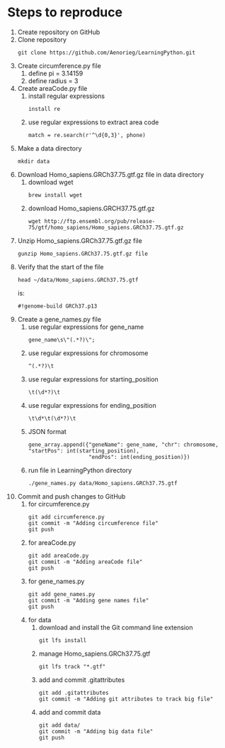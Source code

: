 # Steps to reproduce
1. Create repository on GitHub
2. Clone repository
    ```
    git clone https://github.com/Aenorieg/LearningPython.git
    ```
3. Create circumference.py file
    1. define pi = 3.14159
    1. define radius = 3
4. Create areaCode.py file
    1. install regular expressions
        ````
        install re
        ````
     1. use regular expressions to extract area code
        ````
        match = re.search(r'^\d{0,3}', phone)
        ````
5. Make a data directory 
    ````
    mkdir data
    ````
6. Download Homo_sapiens.GRCh37.75.gtf.gz file in data directory
    1. download wget
        ````
        brew install wget
        ````
    1. download Homo_sapiens.GRCH37.75.gtf.gz
        ````
        wget http://ftp.ensembl.org/pub/release-75/gtf/homo_sapiens/Homo_sapiens.GRCh37.75.gtf.gz
        ````
7. Unzip Homo_sapiens.GRCh37.75.gtf.gz file
    ````
    gunzip Homo_sapiens.GRCh37.75.gtf.gz file
    ````
8. Verify that the start of the file
    ````
    head ~/data/Homo_sapiens.GRCh37.75.gtf
    ````
    is:
     ````
     #!genome-build GRCh37.p13
     ````
9. Create a gene_names.py file
    1. use regular expressions for gene_name
        ````
        gene_name\s\"(.*?)\";
        ````
    1. use regular expressions for chromosome
        ````
        ^(.*?)\t
        ````
    1. use regular expressions for starting_position
        ````
        \t(\d*?)\t
        ````
    1. use regular expressions for ending_position
        ````
        \t\d*\t(\d*?)\t
        ````
    1. JSON format
        ````
        gene_array.append({"geneName": gene_name, "chr": chromosome, "startPos": int(starting_position),
                           "endPos": int(ending_position)})
        ````
    1. run file in LearningPython directory
        ````
        ./gene_names.py data/Homo_sapiens.GRCh37.75.gtf
        ````
10. Commit and push changes to GitHub
    1. for circumference.py
        ````
        git add circumference.py
        git commit -m "Adding circumference file"
        git push
        ````
    1. for areaCode.py
        ````
        git add areaCode.py
        git commit -m "Adding areaCode file"
        git push
        ````
    1. for gene_names.py
        ````
        git add gene_names.py
        git commit -m "Adding gene names file"
        git push
        ````
    1. for data
        1. download and install the Git command line extension
            ````
            git lfs install
            ````
        1. manage Homo_sapiens.GRCh37.75.gtf
            ````
            git lfs track "*.gtf"
            ````
        1.  add and commit .gitattributes
            ````
            git add .gitattributes
            git commit -m "Adding git attributes to track big file"
            ````
        1. add and commit data
            ````
            git add data/
            git commit -m "Adding big data file"
            git push
            ````

